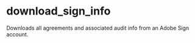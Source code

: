 # download_sign_info
 Downloads all agreements and associated audit info from an Adobe Sign account.
